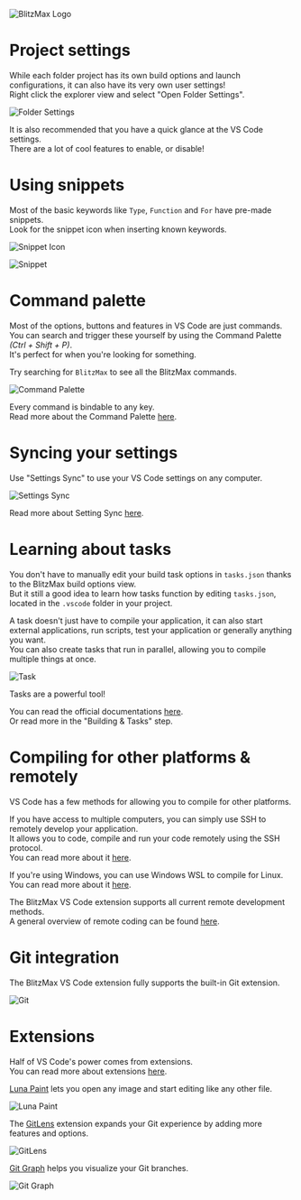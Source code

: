 ![BlitzMax Logo](../media/blitzmax_title.svg)

# Project settings

While each folder project has its own build options and launch configurations, it can also have its very own user settings!\
Right click the explorer view and select "Open Folder Settings".

![Folder Settings](../media/folder_settings.png)

It is also recommended that you have a quick glance at the VS Code settings.\
There are a lot of cool features to enable, or disable!

# Using snippets

Most of the basic keywords like `Type`, `Function` and `For` have pre-made snippets.\
Look for the snippet icon when inserting known keywords.

![Snippet Icon](../media/snippet_icon.png)

![Snippet](../media/snippet.gif)

# Command palette

Most of the options, buttons and features in VS Code are just commands.\
You can search and trigger these yourself by using the Command Palette _(Ctrl + Shift + P)_.\
It's perfect for when you're looking for something.

Try searching for `BlitzMax` to see all the BlitzMax commands.

![Command Palette](../media/command_palette.png)

Every command is bindable to any key.\
Read more about the Command Palette [here](https://code.visualstudio.com/docs/getstarted/userinterface#_command-palette).

# Syncing your settings

Use "Settings Sync" to use your VS Code settings on any computer.

![Settings Sync](../media/settings_sync.png)

Read more about Setting Sync [here](https://code.visualstudio.com/docs/editor/settings-sync).

# Learning about tasks

You don't have to manually edit your build task options in `tasks.json` thanks to the BlitzMax build options view.\
But it still a good idea to learn how tasks function by editing `tasks.json`, located in the `.vscode` folder in your project.

A task doesn't just have to compile your application, it can also start external applications, run scripts, test your application or generally anything you want.\
You can also create tasks that run in parallel, allowing you to compile multiple things at once.

![Task](../media/task.png)

Tasks are a powerful tool!

You can read the official documentations [here](https://code.visualstudio.com/docs/editor/tasks).\
Or read more in the "Building & Tasks" step.

# Compiling for other platforms & remotely

VS Code has a few methods for allowing you to compile for other platforms.

If you have access to multiple computers, you can simply use SSH to remotely develop your application.\
It allows you to code, compile and run your code remotely using the SSH protocol.\
You can read more about it [here](https://code.visualstudio.com/docs/remote/ssh).

If you're using Windows, you can use Windows WSL to compile for Linux.\
You can read more about it [here](https://code.visualstudio.com/docs/remote/wsl).

The BlitzMax VS Code extension supports all current remote development methods.\
A general overview of remote coding can be found [here](https://code.visualstudio.com/docs/remote/remote-overview).

# Git integration

The BlitzMax VS Code extension fully supports the built-in Git extension.

![Git](../media/git.png)

# Extensions

Half of VS Code's power comes from extensions.\
You can read more about extensions [here](https://code.visualstudio.com/docs/editor/extension-marketplace).

[Luna Paint](https://marketplace.visualstudio.com/items?itemName=Tyriar.luna-paint) lets you open any image and start editing like any other file.

![Luna Paint](../media/luna_paint.png)

The [GitLens](https://marketplace.visualstudio.com/items?itemName=eamodio.gitlens) extension expands your Git experience by adding more features and options.

![GitLens](../media/gitlens.png)

[Git Graph](https://marketplace.visualstudio.com/items?itemName=mhutchie.git-graph) helps you visualize your Git branches.

![Git Graph](../media/gitgraph.png)